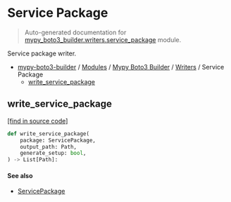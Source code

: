 # Service Package

> Auto-generated documentation for [mypy_boto3_builder.writers.service_package](https://github.com/vemel/mypy_boto3_builder/blob/master/mypy_boto3_builder/writers/service_package.py) module.

Service package writer.

- [mypy-boto3-builder](../../README.md#mypy_boto3_builder) / [Modules](../../MODULES.md#mypy-boto3-builder-modules) / [Mypy Boto3 Builder](../index.md#mypy-boto3-builder) / [Writers](index.md#writers) / Service Package
    - [write_service_package](#write_service_package)

## write_service_package

[[find in source code]](https://github.com/vemel/mypy_boto3_builder/blob/master/mypy_boto3_builder/writers/service_package.py#L13)

```python
def write_service_package(
    package: ServicePackage,
    output_path: Path,
    generate_setup: bool,
) -> List[Path]:
```

#### See also

- [ServicePackage](../structures/service_package.md#servicepackage)
